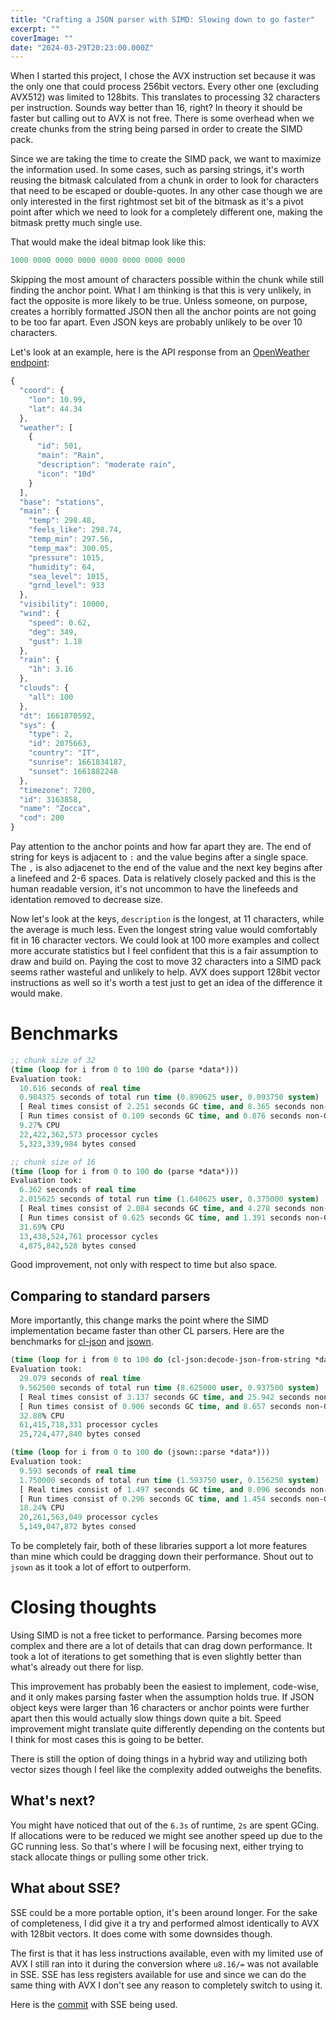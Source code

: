 ```yaml
---
title: "Crafting a JSON parser with SIMD: Slowing down to go faster"
excerpt: ""
coverImage: ""
date: "2024-03-29T20:23:00.000Z"
---
```


When I started this project, I chose the AVX instruction set because it was the only one that could process 256bit vectors. Every other one (excluding AVX512) was limited to 128bits. This translates to processing 32 characters per instruction. Sounds way better than 16, right? In theory it should be faster but calling out to AVX is not free. There is some overhead when we create chunks from the string being parsed in order to create the SIMD pack.

Since we are taking the time to create the SIMD pack, we want to maximize the information used. In some cases, such as parsing strings, it's worth reusing the bitmask calculated from a chunk in order to look for characters that need to be escaped or double-quotes. In any other case though we are only interested in the first rightmost set bit of the bitmask as it's a pivot point after which we need to look for a completely different one, making the bitmask pretty much single use.

That would make the ideal bitmap look like this:

```lisp
1000 0000 0000 0000 0000 0000 0000 0000
```

Skipping the most amount of characters possible within the chunk while still finding the anchor point. What I am thinking is that this is very unlikely, in fact the opposite is more likely to be true. Unless someone, on purpose, creates a horribly formatted JSON then all the anchor points are not going to be too far apart. Even JSON keys are probably unlikely to be over 10 characters.

Let's look at an example, here is the API response from an [OpenWeather endpoint](https://openweathermap.org/current):
```javascript
{
  "coord": {
    "lon": 10.99,
    "lat": 44.34
  },
  "weather": [
    {
      "id": 501,
      "main": "Rain",
      "description": "moderate rain",
      "icon": "10d"
    }
  ],
  "base": "stations",
  "main": {
    "temp": 298.48,
    "feels_like": 298.74,
    "temp_min": 297.56,
    "temp_max": 300.05,
    "pressure": 1015,
    "humidity": 64,
    "sea_level": 1015,
    "grnd_level": 933
  },
  "visibility": 10000,
  "wind": {
    "speed": 0.62,
    "deg": 349,
    "gust": 1.18
  },
  "rain": {
    "1h": 3.16
  },
  "clouds": {
    "all": 100
  },
  "dt": 1661870592,
  "sys": {
    "type": 2,
    "id": 2075663,
    "country": "IT",
    "sunrise": 1661834187,
    "sunset": 1661882248
  },
  "timezone": 7200,
  "id": 3163858,
  "name": "Zocca",
  "cod": 200
}
```

Pay attention to the anchor points and how far apart they are. The end of string for keys is adjacent to `:` and the value begins after a single space. The `,` is also adjacenet to the end of the value and the next key begins after a linefeed and 2-6 spaces. Data is relatively closely packed and this is the human readable version, it's not uncommon to have the linefeeds and identation removed to decrease size.

Now let's look at the keys, `description` is the longest, at 11 characters, while the average is much less. Even the longest string value would comfortably fit in 16 character vectors. We could look at 100 more examples and collect more accurate statistics but I feel confident that this is a fair assumption to draw and build on. Paying the cost to move 32 characters into a SIMD pack seems rather wasteful and unlikely to help. AVX does support 128bit vector instructions as well so it's worth a test just to get an idea of the difference it would make.

# Benchmarks

```lisp
;; chunk size of 32
(time (loop for i from 0 to 100 do (parse *data*)))
Evaluation took:
  10.616 seconds of real time
  0.984375 seconds of total run time (0.890625 user, 0.093750 system)
  [ Real times consist of 2.251 seconds GC time, and 8.365 seconds non-GC time. ]
  [ Run times consist of 0.109 seconds GC time, and 0.876 seconds non-GC time. ]
  9.27% CPU
  22,422,362,573 processor cycles
  5,323,339,984 bytes consed

;; chunk size of 16
(time (loop for i from 0 to 100 do (parse *data*)))
Evaluation took:
  6.362 seconds of real time
  2.015625 seconds of total run time (1.640625 user, 0.375000 system)
  [ Real times consist of 2.084 seconds GC time, and 4.278 seconds non-GC time. ]
  [ Run times consist of 0.625 seconds GC time, and 1.391 seconds non-GC time. ]
  31.69% CPU
  13,438,524,761 processor cycles
  4,875,842,528 bytes consed
```

Good improvement, not only with respect to time but also space.

## Comparing to standard parsers

More importantly, this change marks the point where the SIMD implementation became faster than other CL parsers. Here are the benchmarks for [cl-json](https://github.com/hankhero/cl-json) and [jsown](https://github.com/madnificent/jsown).

```lisp
(time (loop for i from 0 to 100 do (cl-json:decode-json-from-string *data*)))
Evaluation took:
  29.079 seconds of real time
  9.562500 seconds of total run time (8.625000 user, 0.937500 system)
  [ Real times consist of 3.137 seconds GC time, and 25.942 seconds non-GC time. ]
  [ Run times consist of 0.906 seconds GC time, and 8.657 seconds non-GC time. ]
  32.88% CPU
  61,415,718,331 processor cycles
  25,724,477,840 bytes consed

(time (loop for i from 0 to 100 do (jsown::parse *data*)))
Evaluation took:
  9.593 seconds of real time
  1.750000 seconds of total run time (1.593750 user, 0.156250 system)
  [ Real times consist of 1.497 seconds GC time, and 8.096 seconds non-GC time. ]
  [ Run times consist of 0.296 seconds GC time, and 1.454 seconds non-GC time. ]
  18.24% CPU
  20,261,563,049 processor cycles
  5,149,047,872 bytes consed
```

To be completely fair, both of these libraries support a lot more features than mine which could be dragging down their performance. Shout out to `jsown` as it took a lot of effort to outperform.

# Closing thoughts

Using SIMD is not a free ticket to performance. Parsing becomes more complex and there are a lot of details that can drag down performance. It took a lot of iterations to get something that is even slightly better than what's already out there for lisp.

This improvement has probably been the easiest to implement, code-wise, and it only makes parsing faster when the assumption holds true. If JSON object keys were larger than 16 characters or anchor points were further apart then this would actually slow things down quite a bit. Speed improvement might translate quite differently depending on the contents but I think for most cases this is going to be better.

There is still the option of doing things in a hybrid way and utilizing both vector sizes though I feel like the complexity added outweighs the benefits.

## What's next?

You might have noticed that out of the `6.3s` of runtime, `2s` are spent GCing. If allocations were to be reduced we might see another speed up due to the GC running less. So that's where I will be focusing next, either trying to stack allocate things or pulling some other trick.

## What about SSE?

SSE could be a more portable option, it's been around longer. For the sake of completeness, I did give it a try and performed almost identically to AVX with 128bit vectors. It does come with some downsides though.

The first is that it has less instructions available, even with my limited use of AVX I still ran into it during the conversion where `u8.16/=` was not available in SSE. SSE has less registers available for use and since we can do the same thing with AVX I don't see any reason to completely switch to using it.

Here is the [commit](https://github.com/Khepu/jsoon/commit/77b5ca80209b5181870bdeb3c9e3d3ad985e1e8b) with SSE being used.
